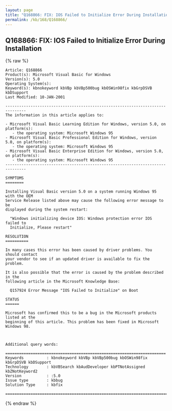 ```yaml
---
layout: page
title: "Q168866: FIX: IOS Failed to Initialize Error During Installation"
permalink: /kb/168/Q168866/
---
```


## Q168866: FIX: IOS Failed to Initialize Error During Installation

{% raw %}

	Article: Q168866
	Product(s): Microsoft Visual Basic for Windows
	Version(s): 5.0
	Operating System(s): 
	Keyword(s): kbnokeyword kbVBp kbVBp500bug kbOSWin98fix kbGrpDSVB kbDSupport
	Last Modified: 10-JAN-2001
	
	-------------------------------------------------------------------------------
	The information in this article applies to:
	
	- Microsoft Visual Basic Learning Edition for Windows, version 5.0, on platform(s):
	   - the operating system: Microsoft Windows 95 
	- Microsoft Visual Basic Professional Edition for Windows, version 5.0, on platform(s):
	   - the operating system: Microsoft Windows 95 
	- Microsoft Visual Basic Enterprise Edition for Windows, version 5.0, on platform(s):
	   - the operating system: Microsoft Windows 95 
	-------------------------------------------------------------------------------
	
	SYMPTOMS
	========
	
	Installing Visual Basic version 5.0 on a system running Windows 95 with the OEM
	Service Release listed above may cause the following error message to be
	displayed during the system restart:
	
	  "Windows initializing device IOS: Windows protection error IOS failed to
	  Initialize, Please restart"
	
	RESOLUTION
	==========
	
	In many cases this error has been caused by driver problems. You should contact
	your vendor to see if an updated driver is available to fix the problem.
	
	It is also possible that the error is caused by the problem described in the
	following article in the Microsoft Knowledge Base:
	
	  Q157924 Error Message "IOS Failed to Initialize" on Boot
	
	STATUS
	======
	
	Microsoft has confirmed this to be a bug in the Microsoft products listed at the
	beginning of this article. This problem has been fixed in Microsoft Windows 98.
	
	
	
	Additional query words:
	
	======================================================================
	Keywords          : kbnokeyword kbVBp kbVBp500bug kbOSWin98fix kbGrpDSVB kbDSupport 
	Technology        : kbVBSearch kbAudDeveloper kbPTNotAssigned kbZNotKeyword2
	Version           : :5.0
	Issue type        : kbbug
	Solution Type     : kbfix
	
	=============================================================================
	

{% endraw %}
